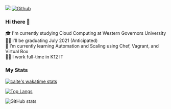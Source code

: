 
![](https://visitor-badge.laobi.icu/badge?page_id=Caite.Caite)  [![Github](https://img.shields.io/github/followers/Caite?label=Follow&style=social)](https://github.com/Caite)
### Hi there 👋

<!--
**caite/caite** is a ✨ _special_ ✨ repository because its `README.md` (this file) appears on your GitHub profile.



- 🔭 I’m currently working on ...
- 🌱 I’m currently learning Automation and Scaling Tools using Chef, Vagrant, and Virtual Box
- 
- 👯 I’m looking to collaborate on ...
- 🤔 I’m looking for help with ...
- 💬 Ask me about ...
- 📫 How to reach me: ...
- 😄 Pronouns: ...
- ⚡ Fun fact: ...
-->

🎓 I'm currently studying Cloud Computing at Western Governors University  
👩‍🎓 I'll be graduating July 2021 (Anticipated)  
🌱 I’m currently learning Automation and Scaling using Chef, Vagrant, and Virtual Box  
👩‍💻 I work full-time in K12 IT

### My Stats

[![caite's wakatime stats](https://github-readme-stats.vercel.app/api/wakatime?username=caite&layout=compact)](https://github.com/caite/github-readme-stats)

[![Top Langs](https://github-readme-stats.vercel.app/api/top-langs/?username=caite&langs_count=10)](https://github.com/anuraghazra/github-readme-stats)

![GitHub stats](https://github-readme-stats.vercel.app/api?username=Caite&show_icons=true&count_private=true&hide=stars,prs&custom_title=Github%20Stats)
